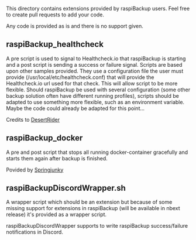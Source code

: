 This directory contains extensions provided by raspiBackup users. Feel free to create pull requests to add your code.

Any code is provided as is and there is no support given.

## raspiBackup_healthcheck

A pre script is used to signal to Healthcheck.io that raspiBackup is starting and a post script is sending a success or failure signal. Scripts are based upon other samples provided. They use a configuration file the user must provide (/usr/local/etc/healthcheck.conf) that will provide the Healthcheck.io url used for that check. This will allow script to be more flexible. Should raspiBackup be used with several configuration (some other backup solution often have different running profiles), scripts should be adapted to use something more flexible, such as an environment variable.
Maybe the code could already be adapted for this point...

Credits to [DesertRider](https://github.com/DesertRider/)

## raspiBackup_docker

A pre and post script that stops all running docker-container gracefully and starts them again after backup is finished.

Povided by [Springjunky](https://github.com/Springjunky)

## raspiBackupDiscordWrapper.sh

A wrapper script which should be an extension but because of some missing support for extensions in raspiBackup (will be available in nbext release) it's provided as a wrapper script.

raspiBackupDiscordWrapper supports to write raspiBackup success/failure notifications in Discord.
